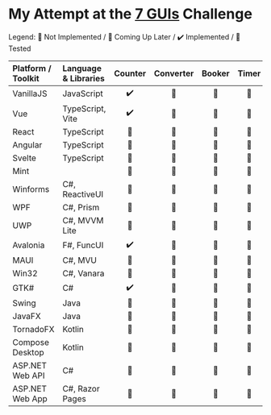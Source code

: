 My Attempt at the [7 GUIs](https://eugenkiss.github.io/7guis/tasks/) Challenge
===

Legend: :red_circle: Not Implemented / :construction: Coming Up Later / :heavy_check_mark: Implemented / :test_tube: Tested

| Platform / Toolkit | Language &amp; Libraries | Counter            | Converter          | Booker             | Timer              | CRUD               | Circles            | Cells              |
|:------------------ |:------------------------ |:------------------:|:------------------:|:------------------:|:------------------:|:------------------:|:------------------:|:------------------:|
| VanillaJS          | JavaScript               | :heavy_check_mark: | :red_circle:       | :red_circle:       | :red_circle:       | :red_circle:       | :red_circle:       | :red_circle:       |
| Vue                | TypeScript, Vite         | :heavy_check_mark: | :red_circle:       | :red_circle:       | :red_circle:       | :red_circle:       | :red_circle:       | :red_circle:       |
| React              | TypeScript               | :construction:     | :red_circle:       | :red_circle:       | :red_circle:       | :red_circle:       | :red_circle:       | :red_circle:       |
| Angular            | TypeScript               | :test_tube:        | :red_circle:       | :red_circle:       | :red_circle:       | :red_circle:       | :red_circle:       | :red_circle:       |
| Svelte             | TypeScript               | :test_tube:        | :red_circle:       | :red_circle:       | :red_circle:       | :red_circle:       | :red_circle:       | :red_circle:       |
| Mint               |                          | :construction:     | :red_circle:       | :red_circle:       | :red_circle:       | :red_circle:       | :red_circle:       | :red_circle:       |
| Winforms           | C#, ReactiveUI           | :test_tube:        | :red_circle:       | :red_circle:       | :red_circle:       | :red_circle:       | :red_circle:       | :red_circle:       |
| WPF                | C#, Prism                | :test_tube:        | :red_circle:       | :red_circle:       | :red_circle:       | :red_circle:       | :red_circle:       | :red_circle:       |
| UWP                | C#, MVVM Lite            | :construction:     | :red_circle:       | :red_circle:       | :red_circle:       | :red_circle:       | :red_circle:       | :red_circle:       |
| Avalonia           | F#, FuncUI               | :heavy_check_mark: | :red_circle:       | :red_circle:       | :red_circle:       | :red_circle:       | :red_circle:       | :red_circle:       |
| MAUI               | C#, MVU                  | :construction:     | :red_circle:       | :red_circle:       | :red_circle:       | :red_circle:       | :red_circle:       | :red_circle:       |
| Win32              | C#, Vanara               | :red_circle:       | :red_circle:       | :red_circle:       | :red_circle:       | :red_circle:       | :red_circle:       | :red_circle:       |
| GTK#               | C#                       | :heavy_check_mark: | :red_circle:       | :red_circle:       | :red_circle:       | :red_circle:       | :red_circle:       | :red_circle:       |
| Swing              | Java                     | :red_circle:       | :red_circle:       | :red_circle:       | :red_circle:       | :red_circle:       | :red_circle:       | :red_circle:       |
| JavaFX             | Java                     | :red_circle:       | :red_circle:       | :red_circle:       | :red_circle:       | :red_circle:       | :red_circle:       | :red_circle:       |
| TornadoFX          | Kotlin                   | :red_circle:       | :red_circle:       | :red_circle:       | :red_circle:       | :red_circle:       | :red_circle:       | :red_circle:       |
| Compose Desktop    | Kotlin                   | :red_circle:       | :red_circle:       | :red_circle:       | :red_circle:       | :red_circle:       | :red_circle:       | :red_circle:       |
| ASP.NET Web API    | C#                       | :red_circle:       | :red_circle:       | :red_circle:       | :red_circle:       | :red_circle:       | :red_circle:       | :red_circle:       |
| ASP.NET Web App    | C#, Razor Pages          | :red_circle:       | :red_circle:       | :red_circle:       | :red_circle:       | :red_circle:       | :red_circle:       | :red_circle:       |
